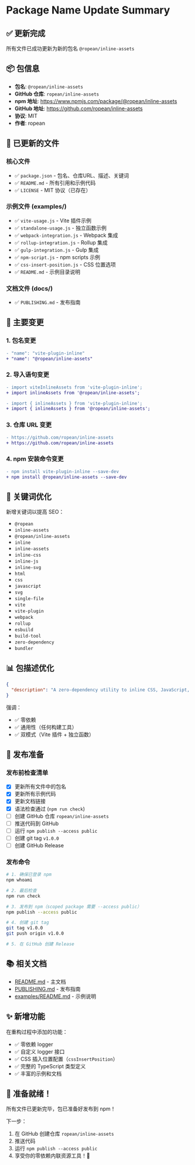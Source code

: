 # Package Name Update Summary

## ✅ 更新完成

所有文件已成功更新为新的包名 `@ropean/inline-assets`

## 📦 包信息

- **包名**: `@ropean/inline-assets`
- **GitHub 仓库**: `ropean/inline-assets`
- **npm 地址**: https://www.npmjs.com/package/@ropean/inline-assets
- **GitHub 地址**: https://github.com/ropean/inline-assets
- **协议**: MIT
- **作者**: ropean

## 📝 已更新的文件

### 核心文件
- ✅ `package.json` - 包名、仓库URL、描述、关键词
- ✅ `README.md` - 所有引用和示例代码
- ✅ `LICENSE` - MIT 协议（已存在）

### 示例文件 (examples/)
- ✅ `vite-usage.js` - Vite 插件示例
- ✅ `standalone-usage.js` - 独立函数示例
- ✅ `webpack-integration.js` - Webpack 集成
- ✅ `rollup-integration.js` - Rollup 集成
- ✅ `gulp-integration.js` - Gulp 集成
- ✅ `npm-script.js` - npm scripts 示例
- ✅ `css-insert-position.js` - CSS 位置选项
- ✅ `README.md` - 示例目录说明

### 文档文件 (docs/)
- ✅ `PUBLISHING.md` - 发布指南

## 🔄 主要变更

### 1. 包名变更
```diff
- "name": "vite-plugin-inline"
+ "name": "@ropean/inline-assets"
```

### 2. 导入语句变更
```diff
- import viteInlineAssets from 'vite-plugin-inline';
+ import inlineAssets from '@ropean/inline-assets';

- import { inlineAssets } from 'vite-plugin-inline';
+ import { inlineAssets } from '@ropean/inline-assets';
```

### 3. 仓库 URL 变更
```diff
- https://github.com/ropean/inline-assets
+ https://github.com/ropean/inline-assets
```

### 4. npm 安装命令变更
```diff
- npm install vite-plugin-inline --save-dev
+ npm install @ropean/inline-assets --save-dev
```

## 🎯 关键词优化

新增关键词以提高 SEO：
- `@ropean`
- `inline-assets`
- `@ropean/inline-assets`
- `inline`
- `inline-assets`
- `inline-css`
- `inline-js`
- `inline-svg`
- `html`
- `css`
- `javascript`
- `svg`
- `single-file`
- `vite`
- `vite-plugin`
- `webpack`
- `rollup`
- `esbuild`
- `build-tool`
- `zero-dependency`
- `bundler`

## 📊 包描述优化

```json
{
  "description": "A zero-dependency utility to inline CSS, JavaScript, and SVG assets into HTML for single-file deployment. Works as a Vite plugin or standalone function with any build tool."
}
```

强调：
- ✅ 零依赖
- ✅ 通用性（任何构建工具）
- ✅ 双模式（Vite 插件 + 独立函数）

## 🚀 发布准备

### 发布前检查清单

- [x] 更新所有文件中的包名
- [x] 更新所有示例代码
- [x] 更新文档链接
- [x] 语法检查通过 (`npm run check`)
- [ ] 创建 GitHub 仓库 `ropean/inline-assets`
- [ ] 推送代码到 GitHub
- [ ] 运行 `npm publish --access public`
- [ ] 创建 git tag `v1.0.0`
- [ ] 创建 GitHub Release

### 发布命令

```bash
# 1. 确保已登录 npm
npm whoami

# 2. 最后检查
npm run check

# 3. 发布到 npm（scoped package 需要 --access public）
npm publish --access public

# 4. 创建 git tag
git tag v1.0.0
git push origin v1.0.0

# 5. 在 GitHub 创建 Release
```

## 📚 相关文档

- [README.md](README.md) - 主文档
- [PUBLISHING.md](docs/PUBLISHING.md) - 发布指南
- [examples/README.md](examples/README.md) - 示例说明

## ✨ 新增功能

在重构过程中添加的功能：
- ✅ 零依赖 logger
- ✅ 自定义 logger 接口
- ✅ CSS 插入位置配置（`cssInsertPosition`）
- ✅ 完整的 TypeScript 类型定义
- ✅ 丰富的示例和文档

## 🎉 准备就绪！

所有文件已更新完毕，包已准备好发布到 npm！

下一步：
1. 在 GitHub 创建仓库 `ropean/inline-assets`
2. 推送代码
3. 运行 `npm publish --access public`
4. 享受你的零依赖内联资源工具！🚀

